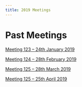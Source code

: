 ```yaml
---
title: 2019 Meetings
---
```


# Past Meetings

[Meeting 123 – 24th January 2019](/collaboration/communication/monthly-meetings/2019-meetings/meeting-123-24th-january-2019)

[Meeting 124 – 28th February 2019](/collaboration/communication/monthly-meetings/2019-meetings/meeting-124-28th-february-2019)

[Meeting 125 – 28th March 2019](/collaboration/communication/monthly-meetings/2019-meetings/meeting-125-28th-march-2019)

[Meeting 125 – 25th April 2019](/collaboration/communication/monthly-meetings/2019-meetings/meeting-126-25th-april-2019)
